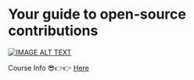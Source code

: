 # Your guide to open-source contributions

[![IMAGE ALT TEXT](http://img.youtube.com/vi/inZUgh8p1d4/0.jpg)](http://www.youtube.com/watch?v=inZUgh8p1d4 "Open Source Course Launch [FREE]
")

Course Info 😎👉👉 [Here](https://wemakedevs.org/courses/opensource)

